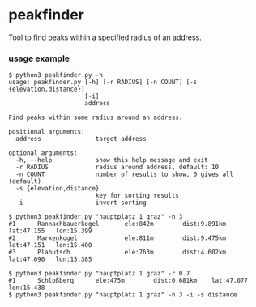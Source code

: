 # peakfinder
Tool to find peaks within a specified radius of an address.

### usage example

    $ python3 peakfinder.py -h
    usage: peakfinder.py [-h] [-r RADIUS] [-n COUNT] [-s {elevation,distance}]
                         [-i]
                         address

    Find peaks within some radius around an address.

    positional arguments:
      address               target address

    optional arguments:
      -h, --help            show this help message and exit
      -r RADIUS             radius around address, default: 10
      -n COUNT              number of results to show, 0 gives all (default)
      -s {elevation,distance}
                            key for sorting results
      -i                    invert sorting
    
    $ python3 peakfinder.py "hauptplatz 1 graz" -n 3
    #1      Rannachbauerkogel       ele:842m        dist:9.891km    lat:47.155   lon:15.399
    #2      Marxenkogel             ele:811m        dist:9.475km    lat:47.151   lon:15.400
    #3      Plabutsch               ele:763m        dist:4.602km    lat:47.090   lon:15.385
    
    $ python3 peakfinder.py "hauptplatz 1 graz" -r 0.7
    #1      Schloßberg      ele:475m        dist:0.681km    lat:47.077      lon:15.438
    $ python3 peakfinder.py "hauptplatz 1 graz" -n 3 -i -s distance
